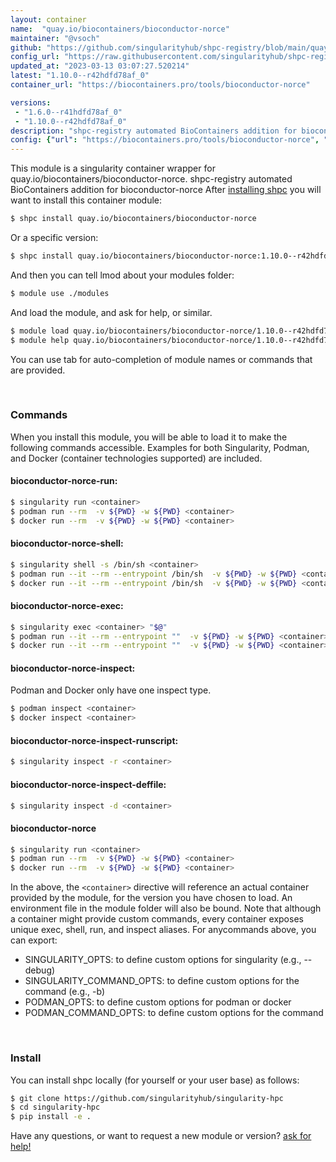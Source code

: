 ```yaml
---
layout: container
name:  "quay.io/biocontainers/bioconductor-norce"
maintainer: "@vsoch"
github: "https://github.com/singularityhub/shpc-registry/blob/main/quay.io/biocontainers/bioconductor-norce/container.yaml"
config_url: "https://raw.githubusercontent.com/singularityhub/shpc-registry/main/quay.io/biocontainers/bioconductor-norce/container.yaml"
updated_at: "2023-03-13 03:07:27.520214"
latest: "1.10.0--r42hdfd78af_0"
container_url: "https://biocontainers.pro/tools/bioconductor-norce"

versions:
 - "1.6.0--r41hdfd78af_0"
 - "1.10.0--r42hdfd78af_0"
description: "shpc-registry automated BioContainers addition for bioconductor-norce"
config: {"url": "https://biocontainers.pro/tools/bioconductor-norce", "maintainer": "@vsoch", "description": "shpc-registry automated BioContainers addition for bioconductor-norce", "latest": {"1.10.0--r42hdfd78af_0": "sha256:69892493bbe0a8a7699b7f26e859dc7709c1972d7d73a4797a5a5695b04b0e1c"}, "tags": {"1.6.0--r41hdfd78af_0": "sha256:f68861adeda4b782b2c81a40473535d389364284093d921d346ad8e8809b9a8a", "1.10.0--r42hdfd78af_0": "sha256:69892493bbe0a8a7699b7f26e859dc7709c1972d7d73a4797a5a5695b04b0e1c"}, "docker": "quay.io/biocontainers/bioconductor-norce"}
---
```


This module is a singularity container wrapper for quay.io/biocontainers/bioconductor-norce.
shpc-registry automated BioContainers addition for bioconductor-norce
After [installing shpc](#install) you will want to install this container module:


```bash
$ shpc install quay.io/biocontainers/bioconductor-norce
```

Or a specific version:

```bash
$ shpc install quay.io/biocontainers/bioconductor-norce:1.10.0--r42hdfd78af_0
```

And then you can tell lmod about your modules folder:

```bash
$ module use ./modules
```

And load the module, and ask for help, or similar.

```bash
$ module load quay.io/biocontainers/bioconductor-norce/1.10.0--r42hdfd78af_0
$ module help quay.io/biocontainers/bioconductor-norce/1.10.0--r42hdfd78af_0
```

You can use tab for auto-completion of module names or commands that are provided.

<br>

### Commands

When you install this module, you will be able to load it to make the following commands accessible.
Examples for both Singularity, Podman, and Docker (container technologies supported) are included.

#### bioconductor-norce-run:

```bash
$ singularity run <container>
$ podman run --rm  -v ${PWD} -w ${PWD} <container>
$ docker run --rm  -v ${PWD} -w ${PWD} <container>
```

#### bioconductor-norce-shell:

```bash
$ singularity shell -s /bin/sh <container>
$ podman run --it --rm --entrypoint /bin/sh  -v ${PWD} -w ${PWD} <container>
$ docker run --it --rm --entrypoint /bin/sh  -v ${PWD} -w ${PWD} <container>
```

#### bioconductor-norce-exec:

```bash
$ singularity exec <container> "$@"
$ podman run --it --rm --entrypoint ""  -v ${PWD} -w ${PWD} <container> "$@"
$ docker run --it --rm --entrypoint ""  -v ${PWD} -w ${PWD} <container> "$@"
```

#### bioconductor-norce-inspect:

Podman and Docker only have one inspect type.

```bash
$ podman inspect <container>
$ docker inspect <container>
```

#### bioconductor-norce-inspect-runscript:

```bash
$ singularity inspect -r <container>
```

#### bioconductor-norce-inspect-deffile:

```bash
$ singularity inspect -d <container>
```



#### bioconductor-norce

```bash
$ singularity run <container>
$ podman run --rm  -v ${PWD} -w ${PWD} <container>
$ docker run --rm  -v ${PWD} -w ${PWD} <container>
```


In the above, the `<container>` directive will reference an actual container provided
by the module, for the version you have chosen to load. An environment file in the
module folder will also be bound. Note that although a container
might provide custom commands, every container exposes unique exec, shell, run, and
inspect aliases. For anycommands above, you can export:

 - SINGULARITY_OPTS: to define custom options for singularity (e.g., --debug)
 - SINGULARITY_COMMAND_OPTS: to define custom options for the command (e.g., -b)
 - PODMAN_OPTS: to define custom options for podman or docker
 - PODMAN_COMMAND_OPTS: to define custom options for the command

<br>

### Install

You can install shpc locally (for yourself or your user base) as follows:

```bash
$ git clone https://github.com/singularityhub/singularity-hpc
$ cd singularity-hpc
$ pip install -e .
```

Have any questions, or want to request a new module or version? [ask for help!](https://github.com/singularityhub/singularity-hpc/issues)